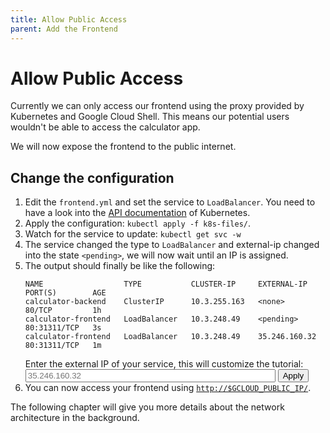 ```yaml
---
title: Allow Public Access
parent: Add the Frontend
---
```


# Allow Public Access

Currently we can only access our frontend using the proxy provided by Kubernetes and Google Cloud Shell.
This means our potential users wouldn't be able to access the calculator app.

We will now expose the frontend to the public internet.

## Change the configuration

1. Edit the `frontend.yml` and set the service to `LoadBalancer`. You need to have a look into the [API documentation](https://kubernetes.io/docs/reference/generated/kubernetes-api/v1.11/#servicespec-v1-core) of Kubernetes.
2. Apply the configuration: `kubectl apply -f k8s-files/`.
3. Watch for the service to update: `kubectl get svc -w`
4. The service changed the type to `LoadBalancer` and external-ip changed into the state `<pending>`, we will now wait until an IP is assigned.
5. The output should finally be like the following:
   ```
   NAME                  TYPE           CLUSTER-IP     EXTERNAL-IP     PORT(S)        AGE
   calculator-backend    ClusterIP      10.3.255.163   <none>          80/TCP         1h
   calculator-frontend   LoadBalancer   10.3.248.49    <pending>       80:31311/TCP   3s
   calculator-frontend   LoadBalancer   10.3.248.49    35.246.160.32   80:31311/TCP   1m
   ```
   <div class="customization">
   Enter the external IP of your service, this will customize the tutorial:<br>
   <input id="gcloud-public-ip" placeholder="35.246.160.32" style="width:400px"> <button id="gcloud-public-ip-apply">Apply</button>
   </div>
6. You can now access your frontend using [`http://$GCLOUD_PUBLIC_IP/`](http://$GCLOUD_PUBLIC_IP/).

The following chapter will give you more details about the network architecture in the background.
